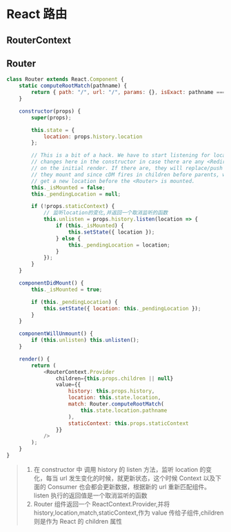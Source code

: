 # React 路由

## RouterContext

## Router

```js
class Router extends React.Component {
    static computeRootMatch(pathname) {
        return { path: "/", url: "/", params: {}, isExact: pathname === "/" };
    }

    constructor(props) {
        super(props);

        this.state = {
            location: props.history.location
        };

        // This is a bit of a hack. We have to start listening for location
        // changes here in the constructor in case there are any <Redirect>s
        // on the initial render. If there are, they will replace/push when
        // they mount and since cDM fires in children before parents, we may
        // get a new location before the <Router> is mounted.
        this._isMounted = false;
        this._pendingLocation = null;

        if (!props.staticContext) {
            // 监听location的变化,并返回一个取消监听的函数
            this.unlisten = props.history.listen(location => {
                if (this._isMounted) {
                    this.setState({ location });
                } else {
                    this._pendingLocation = location;
                }
            });
        }
    }

    componentDidMount() {
        this._isMounted = true;

        if (this._pendingLocation) {
            this.setState({ location: this._pendingLocation });
        }
    }

    componentWillUnmount() {
        if (this.unlisten) this.unlisten();
    }

    render() {
        return (
            <RouterContext.Provider
                children={this.props.children || null}
                value={{
                    history: this.props.history,
                    location: this.state.location,
                    match: Router.computeRootMatch(
                        this.state.location.pathname
                    ),
                    staticContext: this.props.staticContext
                }}
            />
        );
    }
}
```

> 1. 在 constructor 中 调用 history 的 listen 方法，监听 location 的变化，每当 url 发生变化的时候，就更新状态，这个时候 Context 以及下面的 Consumer 也会都会更新数据，根据新的 url 重新匹配组件。 listen 执行的返回值是一个取消监听的函数
> 2. Router 组件返回一个 ReactContext.Provider,并将 history,location,match,staticContext,作为 value 传给子组件,children 则是作为 React 的 children 属性
